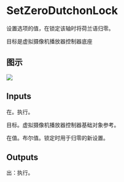 # SetZeroDutchonLock

设置选项的值，在锁定该轴时将荷兰语归零。

目标是虚拟摄像机播放器控制器底座

## 图示

![]($-20221218-21290228.png)

## Inputs

在。执行。

目标。虚拟摄像机播放器控制器基础对象参考。

在值。布尔值。锁定时用于归零的新设置。  

## Outputs

出：执行。

